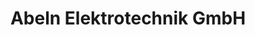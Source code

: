 ---
title: "Abeln Elektrotechnik GmbH"
url: /loeningen/abeln-elektrotechnik-gmbh/
shop: Haushaltsgeräte
---
